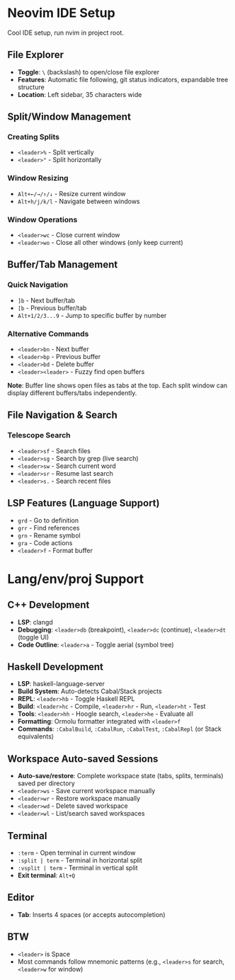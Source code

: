 # Neovim IDE Setup

Cool IDE setup, run nvim in project root.  

## File Explorer

- **Toggle**: `\` (backslash) to open/close file explorer
- **Features**: Automatic file following, git status indicators, expandable tree structure
- **Location**: Left sidebar, 35 characters wide

## Split/Window Management

### Creating Splits
- `<leader>%` - Split vertically
- `<leader>"` - Split horizontally 

### Window Resizing
- `Alt+←/→/↑/↓` - Resize current window
- `Alt+h/j/k/l` - Navigate between windows

### Window Operations
- `<leader>wc` - Close current window
- `<leader>wo` - Close all other windows (only keep current)

## Buffer/Tab Management

### Quick Navigation  
- `]b` - Next buffer/tab
- `[b` - Previous buffer/tab
- `Alt+1/2/3...9` - Jump to specific buffer by number

### Alternative Commands
- `<leader>bn` - Next buffer
- `<leader>bp` - Previous buffer
- `<leader>bd` - Delete buffer
- `<leader><leader>` - Fuzzy find open buffers

**Note**: Buffer line shows open files as tabs at the top. Each split window can display different buffers/tabs independently.

## File Navigation & Search

### Telescope Search
- `<leader>sf` - Search files
- `<leader>sg` - Search by grep (live search)
- `<leader>sw` - Search current word
- `<leader>sr` - Resume last search
- `<leader>s.` - Search recent files

## LSP Features (Language Support)

- `grd` - Go to definition
- `grr` - Find references
- `grn` - Rename symbol
- `gra` - Code actions
- `<leader>f` - Format buffer

# Lang/env/proj Support

## C++ Development

- **LSP**: clangd
- **Debugging**: `<leader>db` (breakpoint), `<leader>dc` (continue), `<leader>dt` (toggle UI)
- **Code Outline**: `<leader>a` - Toggle aerial (symbol tree)

## Haskell Development

- **LSP**: haskell-language-server
- **Build System**: Auto-detects Cabal/Stack projects
- **REPL**: `<leader>hb` - Toggle Haskell REPL
- **Build**: `<leader>hc` - Compile, `<leader>hr` - Run, `<leader>ht` - Test
- **Tools**: `<leader>hh` - Hoogle search, `<leader>he` - Evaluate all
- **Formatting**: Ormolu formatter integrated with `<leader>f`
- **Commands**: `:CabalBuild`, `:CabalRun`, `:CabalTest`, `:CabalRepl` (or Stack equivalents)

## Workspace Auto-saved Sessions

- **Auto-save/restore**: Complete workspace state (tabs, splits, terminals) saved per directory
- `<leader>ws` - Save current workspace manually
- `<leader>wr` - Restore workspace manually  
- `<leader>wd` - Delete saved workspace
- `<leader>wl` - List/search saved workspaces

## Terminal

- `:term` - Open terminal in current window
- `:split | term` - Terminal in horizontal split  
- `:vsplit | term` - Terminal in vertical split
- **Exit terminal**: `Alt+Q`

## Editor

- **Tab**: Inserts 4 spaces (or accepts autocompletion)

## BTW

- `<leader>` is Space
- Most commands follow mnemonic patterns (e.g., `<leader>s` for search, `<leader>w` for window)

